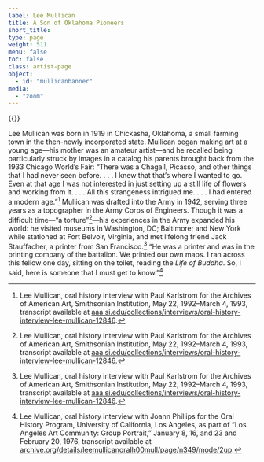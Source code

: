 ```yaml
---
label: Lee Mullican
title: A Son of Oklahoma Pioneers
short_title:
type: page
weight: 511
menu: false
toc: false
class: artist-page
object:
  - id: "mullicanbanner"
media:
  - "zoom"
---
```

{{<q-figure id="mullicanbanner">}}

Lee Mullican was born in 1919 in Chickasha, Oklahoma, a small farming town in the then-newly incorporated state. Mullican began making art at a young age—his mother was an amateur artist—and he recalled being particularly struck by images in a catalog his parents brought back from the 1933 Chicago World’s Fair: “There was a Chagall, Picasso, and other things that I had never seen before. . . . I knew that that’s where I wanted to go. Even at that age I was not interested in just setting up a still life of flowers and working from it. . . . All this strangeness intrigued me. . . . I had entered a modern age.”[^1] Mullican was drafted into the Army in 1942, serving three years as a topographer in the Army Corps of Engineers. Though it was a difficult time—“a torture”[^2]—his experiences in the Army expanded his world: he visited museums in Washington, DC; Baltimore; and New York while stationed at Fort Belvoir, Virginia, and met lifelong friend Jack Stauffacher, a printer from San Francisco.[^3] “He was a printer and was in the printing company of the battalion. We printed our own maps. I ran across this fellow one day, sitting on the toilet, reading the *Life of Buddha*. So, I said, here is someone that I must get to know.”[^4]

[^1]: Lee Mullican, oral history interview with Paul Karlstrom for the Archives of American Art, Smithsonian Institution, May 22, 1992–March 4, 1993, transcript available at [aaa.si.edu/collections/interviews/oral-history-interview-lee-mullican-12846](https://www.aaa.si.edu/collections/interviews/oral-history-interview-lee-mullican-12846).

[^2]: Lee Mullican, oral history interview with Paul Karlstrom for the Archives of American Art, Smithsonian Institution, May 22, 1992–March 4, 1993, transcript available at [aaa.si.edu/collections/interviews/oral-history-interview-lee-mullican-12846](https://www.aaa.si.edu/collections/interviews/oral-history-interview-lee-mullican-12846).

[^3]: Lee Mullican, oral history interview with Paul Karlstrom for the Archives of American Art, Smithsonian Institution, May 22, 1992–March 4, 1993, transcript available at [aaa.si.edu/collections/interviews/oral-history-interview-lee-mullican-12846](https://www.aaa.si.edu/collections/interviews/oral-history-interview-lee-mullican-12846).

[^4]: Lee Mullican, oral history interview with Joann Phillips for the Oral History Program, University of California, Los Angeles, as part of “Los Angeles Art Community: Group Portrait,” January 8, 16, and 23 and February 20, 1976, transcript available at [archive.org/details/leemullicanoralh00mull/page/n349/mode/2up](https://archive.org/details/leemullicanoralh00mull/page/n349/mode/2up.).
